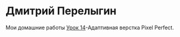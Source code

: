 # Дмитрий Перелыгин
Мои домашние работы
[Урок 14](https://perelygindmit.github.io/lesson_13/ "Адаптивная верстка")-Адаптивная верстка Pixel Perfect.


